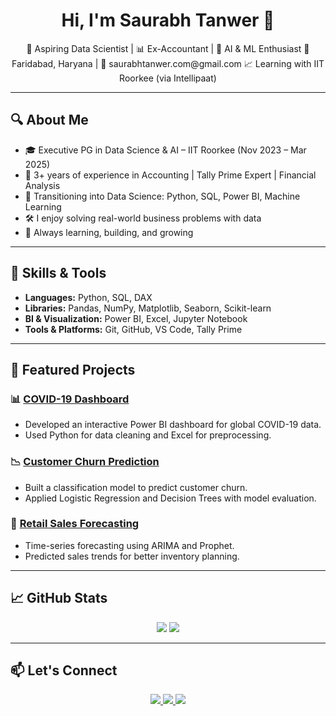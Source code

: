 <h1 align="center">Hi, I'm Saurabh Tanwer 👋</h1>

<p align="center">
  🌟 Aspiring Data Scientist | 📊 Ex-Accountant | 🤖 AI & ML Enthusiast  
  📍 Faridabad, Haryana | 📧 saurabhtanwer.com@gmail.com  
  📈 Learning with IIT Roorkee (via Intellipaat)
</p>

---

## 🔍 About Me

- 🎓 Executive PG in Data Science & AI – IIT Roorkee (Nov 2023 – Mar 2025)
- 🧾 3+ years of experience in Accounting | Tally Prime Expert | Financial Analysis
- 🔁 Transitioning into Data Science: Python, SQL, Power BI, Machine Learning
- 🛠️ I enjoy solving real-world business problems with data
- 🎯 Always learning, building, and growing

---

## 🧠 Skills & Tools

- **Languages:** Python, SQL, DAX
- **Libraries:** Pandas, NumPy, Matplotlib, Seaborn, Scikit-learn
- **BI & Visualization:** Power BI, Excel, Jupyter Notebook
- **Tools & Platforms:** Git, GitHub, VS Code, Tally Prime

---

## 📂 Featured Projects

### 📊 [COVID-19 Dashboard](https://github.com/mrsaurabhtanwer/Covid-Data-Analysis-Project/tree/main)
- Developed an interactive Power BI dashboard for global COVID-19 data.
- Used Python for data cleaning and Excel for preprocessing.

### 📉 [Customer Churn Prediction](https://github.com/mrsaurabhtanwer/churn-prediction)
- Built a classification model to predict customer churn.
- Applied Logistic Regression and Decision Trees with model evaluation.

### 🛒 [Retail Sales Forecasting](https://github.com/mrsaurabhtanwer/Sales-forcasting/blob/main/notebook-sales-forecasting.ipynb)
- Time-series forecasting using ARIMA and Prophet.
- Predicted sales trends for better inventory planning.

---

## 📈 GitHub Stats

<p align="center">
  <img src="https://github-readme-stats.vercel.app/api?username=mrsaurabhtanwer&show_icons=true&theme=tokyonight" />
  <img src="https://github-readme-streak-stats.herokuapp.com/?user=mrsaurabhtanwer&theme=tokyonight" />
</p>

---

## 📫 Let's Connect

<p align="center">
  <a href="https://www.linkedin.com/in/saurabh-tanwer-accountant-datascience/">
    <img src="https://img.shields.io/badge/LinkedIn-blue?logo=linkedin&style=for-the-badge" />
  </a>
  <a href="mailto:saurabhtanwer.com@gmail.com">
    <img src="https://img.shields.io/badge/Gmail-red?logo=gmail&style=for-the-badge" />
  </a>
  <a href="https://github.com/mrsaurabhtanwer">
    <img src="https://img.shields.io/badge/GitHub-black?logo=github&style=for-the-badge" />
  </a>
</p>
